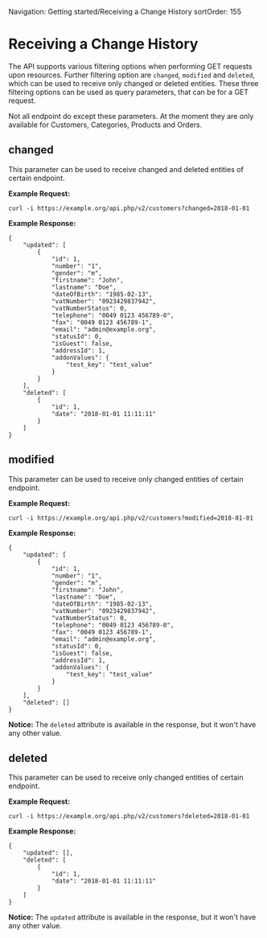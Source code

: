 Navigation: Getting started/Receiving a Change History
sortOrder: 155

# Receiving a Change History

The API supports various filtering options when performing GET requests upon resources. 
Further filtering option are `changed`, `modified` and `deleted`, which can be used to receive only changed or deleted entities.
These three filtering options can be used as query parameters, that can be for a GET request.

Not all endpoint do except these parameters. At the moment they are only available for Customers, Categories, Products and Orders.


## changed
This parameter can be used to receive changed and deleted entities of certain endpoint.

**Example Request:**
```
curl -i https://example.org/api.php/v2/customers?changed=2018-01-01
```

**Example Response:**
```
{
	"updated": [
		{
			"id": 1,
			"number": "1",
			"gender": "m",
			"firstname": "John",
			"lastname": "Doe",
			"dateOfBirth": "1985-02-13",
			"vatNumber": "0923429837942",
			"vatNumberStatus": 0,
			"telephone": "0049 0123 456789-0",
			"fax": "0049 0123 456789-1",
			"email": "admin@example.org",
			"statusId": 0,
			"isGuest": false,
			"addressId": 1,
			"addonValues": {
				"test_key": "test_value"
			}
		}
	],
	"deleted": [
		{
			"id": 1,
			"date": "2018-01-01 11:11:11"
		}
	]
}
```


## modified
This parameter can be used to receive only changed entities of certain endpoint.

**Example Request:**
```
curl -i https://example.org/api.php/v2/customers?modified=2018-01-01
```

**Example Response:**
```
{
	"updated": [
		{
			"id": 1,
			"number": "1",
			"gender": "m",
			"firstname": "John",
			"lastname": "Doe",
			"dateOfBirth": "1985-02-13",
			"vatNumber": "0923429837942",
			"vatNumberStatus": 0,
			"telephone": "0049 0123 456789-0",
			"fax": "0049 0123 456789-1",
			"email": "admin@example.org",
			"statusId": 0,
			"isGuest": false,
			"addressId": 1,
			"addonValues": {
				"test_key": "test_value"
			}
		}
	],
	"deleted": []
}
```

**Notice:** The `deleted` attribute is available in the response, but it won't have any other value.


## deleted
This parameter can be used to receive only changed entities of certain endpoint.

**Example Request:**
```
curl -i https://example.org/api.php/v2/customers?deleted=2018-01-01
```

**Example Response:**
```
{
	"updated": [],
	"deleted": [
		{
			"id": 1,
			"date": "2018-01-01 11:11:11"
		}
	]
}
```

**Notice:** The `updated` attribute is available in the response, but it won't have any other value.